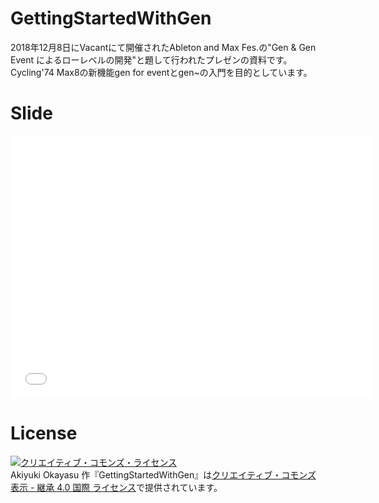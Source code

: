 # GettingStartedWithGen  
2018年12月8日にVacantにて開催されたAbleton and Max Fes.の"Gen & Gen Event によるローレベルの開発"と題して行われたプレゼンの資料です。  
Cycling'74 Max8の新機能gen for eventとgen~の入門を目的としています。  

# Slide  
<iframe src="//slides.com/akiyukiokayasu/gettingstartedwithgen/embed" width="576" height="420" scrolling="no" frameborder="0" webkitallowfullscreen mozallowfullscreen allowfullscreen></iframe>

# License  
<a rel="license" href="http://creativecommons.org/licenses/by-sa/4.0/"><img alt="クリエイティブ・コモンズ・ライセンス" style="border-width:0" src="https://i.creativecommons.org/l/by-sa/4.0/88x31.png" /></a><br /><span xmlns:cc="http://creativecommons.org/ns#" property="cc:attributionName">Akiyuki Okayasu</span> 作『<span xmlns:dct="http://purl.org/dc/terms/" href="http://purl.org/dc/dcmitype/Sound" property="dct:title" rel="dct:type">GettingStartedWithGen</span>』は<a rel="license" href="http://creativecommons.org/licenses/by-sa/4.0/">クリエイティブ・コモンズ 表示 - 継承 4.0 国際 ライセンス</a>で提供されています。
